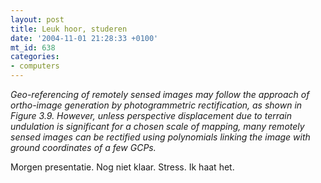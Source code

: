 ```yaml
---
layout: post
title: Leuk hoor, studeren
date: '2004-11-01 21:28:33 +0100'
mt_id: 638
categories:
- computers
---
```

<i>Geo-referencing of remotely sensed images may follow the approach of ortho-image generation by photogrammetric rectification, as shown in Figure 3.9. However, unless perspective displacement due to terrain undulation is significant for a chosen scale of mapping, many remotely sensed images can be rectified using polynomials linking the image with ground coordinates of a few GCPs.</i>

Morgen presentatie. Nog niet klaar. Stress. Ik haat het.
